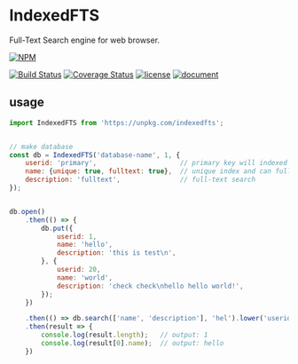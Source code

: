 IndexedFTS
==========

Full-Text Search engine for web browser.

[![NPM](https://nodei.co/npm/indexedfts.png)](https://nodei.co/npm/indexedfts/)

[![Build Status](https://travis-ci.org/macrat/IndexedFTS.svg?branch=master)](https://travis-ci.org/macrat/IndexedFTS)
[![Coverage Status](https://coveralls.io/repos/github/macrat/indexedfts/badge.svg?branch=master)](https://coveralls.io/github/macrat/indexedfts?branch=master)
[![license](https://img.shields.io/github/license/macrat/IndexedFTS.svg)](https://github.com/macrat/IndexedFTS/blob/master/LICENSE)
[![document](https://macrat.github.io/IndexedFTS/badge.svg)](https://macrat.github.io/IndexedFTS/)

## usage
``` javascript
import IndexedFTS from 'https://unpkg.com/indexedfts';


// make database
const db = IndexedFTS('database-name', 1, {
	userid: 'primary',                     // primary key will indexed but can not full-text search
	name: {unique: true, fulltext: true},  // unique index and can full-text search
	description: 'fulltext',               // full-text search
});


db.open()
	.then(() => {
		db.put({
			userid: 1,
			name: 'hello',
			description: 'this is test\n',
		}, {
			userid: 20,
			name: 'world',
			description: 'check check\nhello hello world!',
		});
	})

	.then(() => db.search(['name', 'description'], 'hel').lower('userid', 5))
	.then(result => {
		console.log(result.length);   // output: 1
		console.log(result[0].name);  // output: hello
	})
```
